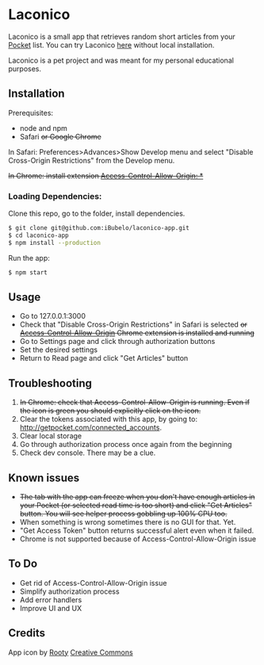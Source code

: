 # Laconico

Laconico is a small app that retrieves random short articles from your [Pocket](https://getpocket.com/) list.
You can try Laconico [here](http://laconico.surge.sh) without local installation.

Laconico is a pet project and was meant for my personal educational purposes.

## Installation
Prerequisites:
- node and npm
- Safari ~~or Google Chrome~~

In Safari: Preferences>Advances>Show Develop menu and select "Disable Cross-Origin Restrictions" from the Develop menu.

~~In Chrome: install extension [Access-Control-Allow-Origin: *](https://chrome.google.com/webstore/detail/allow-control-allow-origi/nlfbmbojpeacfghkpbjhddihlkkiljbi)~~

### Loading Dependencies:

Clone this repo, go to the folder, install dependencies.
```bash
$ git clone git@github.com:iBubelo/laconico-app.git
$ cd laconico-app
$ npm install --production
```
Run the app:
```bash
$ npm start
```

## Usage
- Go to 127.0.0.1:3000
- Check that "Disable Cross-Origin Restrictions" in Safari is selected ~~or [Access-Control-Allow-Origin](https://chrome.google.com/webstore/detail/allow-control-allow-origi/nlfbmbojpeacfghkpbjhddihlkkiljbi) Chrome extension is installed and running~~
- Go to Settings page and click through authorization buttons
- Set the desired settings
- Return to Read page and click "Get Articles" button

## Troubleshooting
1. ~~In Chrome: check that Access-Control-Allow-Origin is running. Even if the icon is green you should explicitly click on the icon.~~
2. Clear the tokens associated with this app, by going to: http://getpocket.com/connected_accounts.
3. Clear local storage
4. Go through authorization process once again from the beginning
5. Check dev console. There may be a clue.

## Known issues
- ~~The tab with the app can freeze when you don't have enough articles in your Pocket (or selected read time is too short) and click "Get Articles" button. You will see helper process gobbling up 100% CPU too.~~
- When something is wrong sometimes there is no GUI for that. Yet.
- "Get Access Token" button returns successful alert even when it failed.
- Chrome is not supported because of Access-Control-Allow-Origin issue 

## To Do
- Get rid of Access-Control-Allow-Origin issue
- Simplify authorization process
- Add error handlers
- Improve UI and UX

## Credits
App icon by [Rooty](https://thenounproject.com/term/news/1095762/#)
[Creative Commons](https://creativecommons.org/licenses/by/3.0/us/)